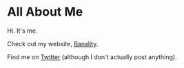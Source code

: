 # All About Me

Hi. It's me.

Check out my website, [Banality](https://www.gerardkeane.xyz).

Find me on [Twitter](https://www.twitter.com/doginapoloneck) (although I don't actually post anything).
